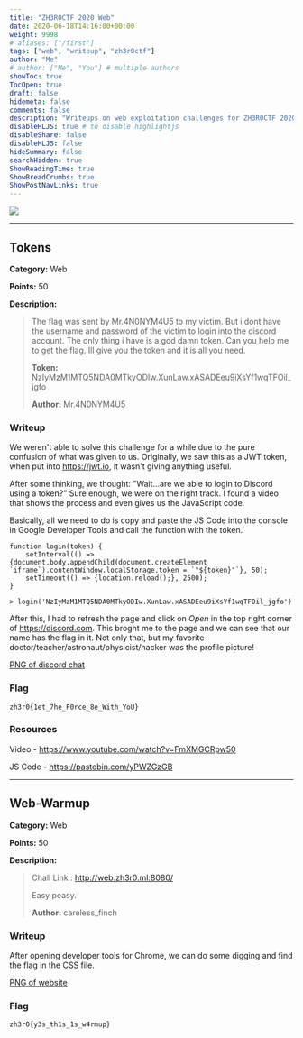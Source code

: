 ```yaml
---
title: "ZH3R0CTF 2020 Web"
date: 2020-06-18T14:16:00+00:00
weight: 9998
# aliases: ["/first"]
tags: ["web", "writeup", "zh3r0ctf"]
author: "Me"
# author: ["Me", "You"] # multiple authors
showToc: true
TocOpen: true
draft: false
hidemeta: false
comments: false
description: "Writeups on web exploitation challenges for ZH3R0CTF 2020"
disableHLJS: true # to disable highlightjs
disableShare: false
disableHLJS: false
hideSummary: false
searchHidden: true
ShowReadingTime: true
ShowBreadCrumbs: true
ShowPostNavLinks: true
---
```


<img src="/img/web.png">

---


## Tokens
**Category:** Web

**Points:** 50

**Description:**
>The flag was sent by Mr.4N0NYM4U5 to my victim. But i dont have the username
and password of the victim to login into the discord account. The only thing i
have is a god damn token. Can you help me to get the flag. Ill give you the
token and it is all you need.
>
> **Token:** NzIyMzM1MTQ5NDA0MTkyODIw.XunLaw.xASADEeu9iXsYf1wqTFOil_jgfo
>
> **Author:** Mr.4N0NYM4U5

### Writeup
We weren't able to solve this challenge for a while due to the pure confusion of
what was given to us. Originally, we saw this as a JWT token, when put into
https://jwt.io, it wasn't giving anything useful.

After some thinking, we thought: "Wait...are we able to login to Discord using a
token?" Sure enough, we were on the right track. I found a video that shows the
process and even gives us the JavaScript code.

Basically, all we need to do is copy and paste the JS Code into the console in
Google Developer Tools and call the function with the token.
```
function login(token) {
    setInterval(() => {document.body.appendChild(document.createElement `iframe`).contentWindow.localStorage.token = `"${token}"`}, 50);
    setTimeout(() => {location.reload();}, 2500);
}
```
```
> login('NzIyMzM1MTQ5NDA0MTkyODIw.XunLaw.xASADEeu9iXsYf1wqTFOil_jgfo')
```

After this, I had to refresh the page and click on *Open* in the top right
corner of https://discord.com. This broght me to the page and we can see that
our name has the flag in it. Not only that, but my favorite doctor/teacher/astronaut/physicist/hacker
was the profile picture!

[PNG of discord chat](https://github.com/itsecgary/CTFs/tree/master/ZH3R0CTF%202020/Tokens/screenshot.PNG)

### Flag
`zh3r0{1et_7he_F0rce_8e_With_YoU}`

### Resources
Video - https://www.youtube.com/watch?v=FmXMGCRpw50

JS Code - https://pastebin.com/yPWZGzGB


---


## Web-Warmup
**Category:** Web

**Points:** 50

**Description:**
> Chall Link : http://web.zh3r0.ml:8080/
>
> Easy peasy.
>
> **Author:** careless_finch

### Writeup
After opening developer tools for Chrome, we can do some digging and find the
flag in the CSS file.

[PNG of website](https://github.com/itsecgary/CTFs/tree/master/ZH3R0CTF%202020/Web-Warmup/screenshot.PNG)

### Flag
`zh3r0{y3s_th1s_1s_w4rmup}`


